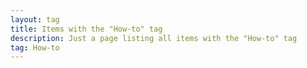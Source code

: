 ```yaml
---
layout: tag
title: Items with the "How-to" tag
description: Just a page listing all items with the "How-to" tag
tag: How-to
---
```

